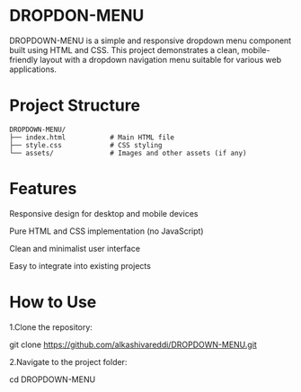 # DROPDON-MENU
DROPDOWN-MENU is a simple and responsive dropdown menu component built using HTML and CSS. This project demonstrates a clean, mobile-friendly layout with a dropdown navigation menu suitable for various web applications.

# Project Structure
```
DROPDOWN-MENU/
├── index.html           # Main HTML file
├── style.css            # CSS styling
└── assets/              # Images and other assets (if any)
```
# Features
Responsive design for desktop and mobile devices

Pure HTML and CSS implementation (no JavaScript)

Clean and minimalist user interface

Easy to integrate into existing projects
# How to Use
1.Clone the repository:

  git clone https://github.com/alkashivareddi/DROPDOWN-MENU.git
  
2.Navigate to the project folder:

 cd DROPDOWN-MENU





